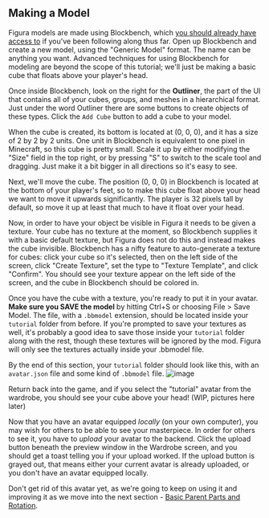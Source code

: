 ## Making a Model

Figura models are made using Blockbench, which [you should already have access to](../mod_setup.md) if you've been following along thus far. Open up Blockbench and create a new model, using the "Generic Model" format. The name can be anything you want. Advanced techniques for using Blockbench for modeling are beyond the scope of this tutorial; we'll just be making a basic cube that floats above your player's head.

Once inside Blockbench, look on the right for the **Outliner**, the part of the UI that contains all of your cubes, groups, and meshes in a hierarchical format. Just under the word Outliner there are some buttons to create objects of these types. Click the `Add Cube` button to add a cube to your model.

When the cube is created, its bottom is located at (0, 0, 0), and it has a size of 2 by 2 by 2 units. One unit in Blockbench is equivalent to one pixel in Minecraft, so this cube is pretty small. Scale it up by either modifying the "Size" field in the top right, or by pressing "S" to switch to the scale tool and dragging. Just make it a bit bigger in all directions so it's easy to see.

Next, we'll move the cube. The position (0, 0, 0) in Blockbench is located at the bottom of your player's feet, so to make this cube float above your head we want to move it upwards significantly. The player is 32 pixels tall by default, so move it up at least that much to have it float over your head.

Now, in order to have your object be visible in Figura it needs to be given a texture. Your cube has no texture at the moment, so Blockbench supplies it with a basic default texture, but Figura does not do this and instead makes the cube invisible. Blockbench has a nifty feature to auto-generate a texture for cubes: click your cube so it's selected, then on the left side of the screen, click "Create Texture", set the type to "Texture Template", and click "Confirm". You should see your texture appear on the left side of the screen, and the cube in Blockbench should be colored in.

Once you have the cube with a texture, you're ready to put it in your avatar. **Make sure you SAVE the model** by hitting Ctrl+S or choosing File > Save Model. The file, with a `.bbmodel` extension, should be located inside your `tutorial` folder from before. If you're prompted to save your textures as well, it's probably a good idea to save those inside your `tutorial` folder along with the rest, though these textures will be ignored by the mod. Figura will only see the textures actually inside your .bbmodel file.

By the end of this section, your `tutorial` folder should look like this, with an `avatar.json` file and some kind of `.bbmodel` file.
![image](https://user-images.githubusercontent.com/83429328/185455410-bb895e5f-791a-4e90-905f-3782d84c2801.png)

Return back into the game, and if you select the "tutorial" avatar from the wardrobe, you should see your cube above your head!
(WIP, pictures here later)

Now that you have an avatar equipped *locally* (on your own computer), you may wish for others to be able to see your masterpiece. In order for others to see it, you have to *upload* your avatar to the backend. Click the upload button beneath the preview window in the Wardrobe screen, and you should get a toast telling you if your upload worked. If the upload button is grayed out, that means either your current avatar is already uploaded, or you don't have an avatar equipped locally.

Don't get rid of this avatar yet, as we're going to keep on using it and improving it as we move into the next section - [Basic Parent Parts and Rotation](p3_parent_parts.md).
